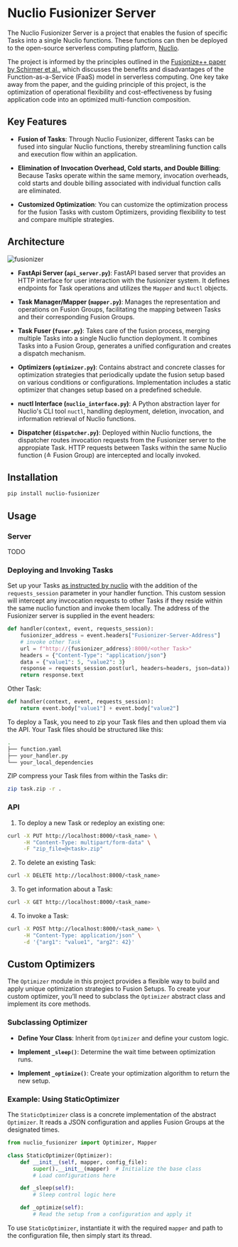 # Nuclio Fusionizer Server

The Nuclio Fusionizer Server is a project that enables the fusion of specific
Tasks into a single Nuclio functions. These functions can then be deployed to
the open-source serverless computing platform, [Nuclio](https://nuclio.io/). 

The project is informed by the principles outlined in the [Fusionize++ paper by
Schirmer et al.](https://arxiv.org/abs/2311.04875), which discusses the benefits
and disadvantages of the Function-as-a-Service (FaaS) model in serverless
computing. One key take away from the paper, and the guiding principle of this
project, is the optimization of operational flexibility and cost-effectiveness
by fusing application code into an optimized multi-function composition.

## Key Features

- **Fusion of Tasks**: Through Nuclio Fusionizer, different Tasks can be fused
into singular Nuclio functions, thereby streamlining function calls and
execution flow within an application.

- **Elimination of Invocation Overhead, Cold starts, and Double Billing**:
Because Tasks operate within the same memory, invocation overheads, cold starts
and double billing associated with individual function calls are eliminated.

- **Customized Optimization**: You can customize the optimization process for
the fusion Tasks with custom Optimizers, providing flexibility to test and
compare multiple strategies.

## Architecture

![fusionizer](https://github.com/marvin-steinke/nuclio_fusionizer/assets/48684343/72ad1f9d-9ea2-4fce-a620-4d245649ef98)

- **FastApi Server (`api_server.py`)**: FastAPI based server that provides an
HTTP interface for user interaction with the fusionizer system. It defines
endpoints for Task operations and utilizes the `Mapper` and `Nuctl` objects.

- **Task Manager/Mapper (`mapper.py`)**: Manages the representation and
operations on Fusion Groups, facilitating the mapping between Tasks and their
corresponding Fusion Groups.

- **Task Fuser (`fuser.py`)**: Takes care of the fusion process, merging
multiple Tasks into a single Nuclio function deployment. It combines Tasks into
a Fusion Group, generates a unified configuration and creates a dispatch
mechanism.

- **Optimizers (`optimizer.py`)**: Contains abstract and concrete classes for
optimization strategies that periodically update the fusion setup based on
various conditions or configurations. Implementation includes a static optimizer
that changes setup based on a predefined schedule.

- **nuctl Interface (`nuclio_interface.py`)**: A Python abstraction layer for
Nuclio's CLI tool `nuctl`, handling deployment, deletion, invocation, and
information retrieval of Nuclio functions.

- **Dispatcher (`dispatcher.py`)**: Deployed within Nuclio functions, the
dispatcher routes invocation requests from the Fusionizer server to the
appropiate Task. HTTP requests between Tasks within the same Nuclio function (≙
Fusion Group) are intercepted and locally invoked.

## Installation

```bash
pip install nuclio-fusionizer
```

## Usage

### Server

TODO

### Deploying and Invoking Tasks

Set up your Tasks [as instructed by
nuclio](https://docs.nuclio.io/en/stable/tasks/deploying-functions.html) with
the addition of the `requests_session` parameter in your handler function. This
custom session will intercept any invcocation requests to other Tasks if they
reside within the same nuclio function and invoke them locally. The address of
the Fusionizer server is supplied in the event headers:

```python
def handler(context, event, requests_session):
    fusionizer_address = event.headers["Fusionizer-Server-Address"]
    # invoke other Task
    url = f"http://{fusionizer_address}:8000/<other Task>"
    headers = {"Content-Type": "application/json"}
    data = {"value1": 5, "value2": 3}
    response = requests_session.post(url, headers=headers, json=data))
    return response.text
```
Other Task:
```python
def handler(context, event, requests_session):
    return event.body["value1"] + event.body["value2"]
```

 To deploy a Task, you need to zip your Task files and then upload them via the
 API.  Your Task files should be structured like this:

```bash
.
├── function.yaml 
├── your_handler.py
└── your_local_dependencies
```

ZIP compress your Task files from within the Tasks dir:
```bash
zip task.zip -r .
```

### API
1. To deploy a new Task or redeploy an existing one:
```bash
curl -X PUT http://localhost:8000/<task_name> \
     -H "Content-Type: multipart/form-data" \
     -F "zip_file=@<task>.zip"
```

2. To delete an existing Task:
```bash
curl -X DELETE http://localhost:8000/<task_name>
```

3. To get information about a Task:
```bash
curl -X GET http://localhost:8000/<task_name>
```

4. To invoke a Task:
```bash
curl -X POST http://localhost:8000/<task_name> \
     -H "Content-Type: application/json" \
     -d '{"arg1": "value1", "arg2": 42}'
```

## Custom Optimizers

The `Optimizer` module in this project provides a flexible way to build and apply
unique optimization strategies to Fusion Setups. To create your custom
optimizer, you’ll need to subclass the `Optimizer` abstract class and implement
its core methods.

### Subclassing Optimizer

- **Define Your Class**: Inherit from `Optimizer` and define your custom logic.

- **Implement `_sleep()`**: Determine the wait time between optimization runs.

- **Implement `_optimize()`**: Create your optimization algorithm to return the
new setup.

### Example: Using StaticOptimizer

The `StaticOptimizer` class is a concrete implementation of the abstract
`Optimizer`. It reads a JSON configuration and applies Fusion Groups at the
designated times.

```python
from nuclio_fusionizer import Optimizer, Mapper

class StaticOptimizer(Optimizer):
    def __init__(self, mapper, config_file):
        super().__init__(mapper)  # Initialize the base class
        # Load configurations here

    def _sleep(self):
        # Sleep control logic here

    def _optimize(self):
        # Read the setup from a configuration and apply it
```

To use `StaticOptimizer`, instantiate it with the required `mapper` and path to
the configuration file, then simply start its thread.